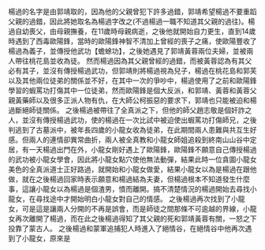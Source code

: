 楊過的名字是由郭靖取的，因為他的父親曾犯下許多過錯，郭靖希望楊過不要重蹈父親的過錯，因此將她取名為楊過字改之(不過楊過一職不知道其父親的過往)。楊過自幼喪父，由母親撫養，在11歲時母親病逝，之後他就開始自力更生，直到14歲時遇到了西毒歐陽鋒，當時的歐陽鋒神智不清加上曾經的喪子之痛，使歐陽豐收了楊過為義子，並傳授他武功【蟾蜍功】，之後她遇見了郭靖黃蓉兩位夫婦，並被兩人帶往桃花島並收為徒。
然而楊過因為其父親曾經的過錯，而被黃蓉認為有其父必有其子，並沒有傳授楊過武功，但郭靖則將楊過視為兒子，楊過在桃花島和郭芙以及其他兩位徒弟的關係並不好，在其中一次的爭吵中，楊過使用了之前和歐陽鋒學習的蝦罵功打傷其中一位徒弟，然而歐陽鋒是個大反派，和郭靖、黃蓉和黃蓉父親黃藥師以及很多正派人物有仇，在大師公柯振惡的要求下，郭靖也只能被迫和楊過斷絕師徒關係。
之後楊過被帶往了全真派之下，但他的師父趙志敬是個奸詐之人，並沒有傳授楊過武功，使的楊過在一次比試中被迫使出蝦罵功打傷師兄，之後判逃到了古墓派中，被年長四歲的小龍女收為徒弟，在此期間兩人患難與共互生好感。但兩人的連情卻異常曲折，兩人被全真教和小龍女師姐追殺到終南山山谷中定居，有一天楊過出門在外，小龍女剛好遇上了歐陽鋒，歐陽鋒不願意自己傳授楊過的武功被小龍女學會，因此將小龍女點穴使他無法動彈，結果此時一位貪圖小龍女美色的全真派道士正好路過，就開始和小龍女做愛，結果小龍女以為是楊過在跟他做，就在之後楊過回家時表示願意和楊過結為夫妻，但楊過根本不知道發生什麼事，這讓小龍女以為楊過是個渣男，憤而離開。搞不清楚情況的楊過開始去尋找小龍女，在尋找途中才開始明白小龍女對自己的情感。
之後楊過再次找到了小龍女，可是這是讓兩人分開的不再是誤會，而是師徒之間那條不可逾越的界線，小龍女再次離開了楊過，而在此之後楊過得知了其父親的死和郭靖黃蓉有關，一怒之下投靠了蒙古人。
之後楊過和蒙軍追捕犯人時進入了絕情谷，在絕情谷中他再次遇到了小龍女，原來是

